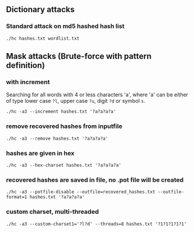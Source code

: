 ## Dictionary attacks
### Standard attack on md5 hashed hash list

```./hc hashes.txt wordlist.txt```

## Mask attacks (Brute-force with pattern definition)
### with increment
Searching for all words with 4 or less characters 'a', where 'a' can be either of type lower case `?l`, upper case `?u`, digit `?d` or symbol `s`. 

```
./hc -a3 --increment hashes.txt '?a?a?a?a'
```

### remove recovered hashes from inputfile

```
./hc -a3 --remove hashes.txt '?a?a?a?a'
```

### hashes are given in hex

```
./hc -a3 --hex-charset hashes.txt '?a?a?a?a'
```

### recovered hashes are saved in file, no .pot file will be created

```
./hc -a3 --potfile-disable --outfile=recovered_hashes.txt --outfile-format=1 hashes.txt '?a?a?a?a'
```

### custom charset, multi-threaded

```
./hc -a3 --custom-charset1='?l?d' --threads=8 hashes.txt '?1?1?1?1?1'
```

